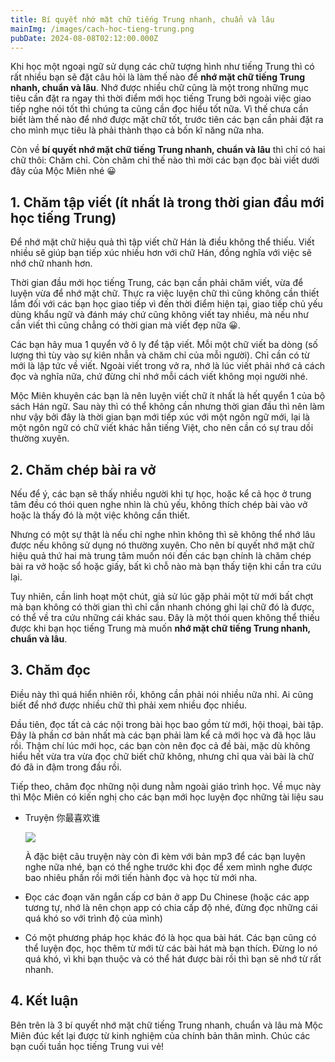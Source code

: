 ```yaml
---
title: Bí quyết nhớ mặt chữ tiếng Trung nhanh, chuẩn và lâu
mainImg: /images/cach-hoc-tieng-trung.png
pubDate: 2024-08-08T02:12:00.000Z
---
```

Khi học một ngoại ngữ sử dụng các chữ tượng hình như tiếng Trung thì có rất nhiều bạn sẽ đặt câu hỏi là làm thế nào để **nhớ mặt chữ tiếng Trung nhanh, chuẩn và lâu**. Nhớ được nhiều chữ cũng là một trong những mục tiêu cần đặt ra ngay thì thời điểm mới học tiếng Trung bởi ngoài việc giao tiếp nghe nói tốt thì chúng ta cũng cần đọc hiểu tốt nữa. Vì thế chưa cần biết làm thế nào để nhớ được mặt chữ tốt, trước tiên các bạn cần phải đặt ra cho mình mục tiêu là phải thành thạo cả bốn kĩ năng nữa nha.

Còn về **bí quyết nhớ mặt chữ tiếng Trung nhanh, chuẩn và lâu** thì chỉ có hai chữ thôi: Chăm chỉ. Còn chăm chỉ thế nào thì mời các bạn đọc bài viết dưới đây của Mộc Miên nhé 😀

## 1. Chăm tập viết (ít nhất là trong thời gian đầu mới học tiếng Trung)

Để nhớ mặt chữ hiệu quả thì tập viết chữ Hán là điều không thể thiếu. Viết nhiều sẽ giúp bạn tiếp xúc nhiều hơn với chữ Hán, đồng nghĩa với việc sẽ nhớ chữ nhanh hơn. 

Thời gian đầu mới học tiếng Trung, các bạn cần phải chăm viết, vừa để luyện vừa để nhớ mặt chữ. Thực ra việc luyện chữ thì cũng không cần thiết lắm đối với các bạn học giao tiếp vì đến thời điểm hiện tại, giao tiếp chủ yếu dùng khẩu ngữ và đánh máy chứ cũng không viết tay nhiều, mà nếu như cần viết thì cũng chẳng có thời gian mà viết đẹp nữa 😀.

Các bạn hãy mua 1 quyển vở ô ly để tập viết. Mỗi một chữ viết ba dòng (số lượng thì tùy vào sự kiên nhẫn và chăm chỉ của mỗi người). Chỉ cần có từ mới là lập tức về viết. Ngoài viết trong vở ra, nhớ là lúc viết phải nhớ cả cách đọc và nghĩa nữa, chứ đừng chỉ nhớ mỗi cách viết không mọi người nhé.

Mộc Miên khuyên các bạn là nên luyện viết chữ ít nhất là hết quyển 1 của bộ sách Hán ngữ. Sau này thì có thể không cần nhưng thời gian đầu thì nên làm như vậy bởi đây là thời gian bạn mới tiếp xúc với một ngôn ngữ mới, lại là một ngôn ngữ có chữ viết khác hẳn tiếng Việt, cho nên cần có sự trau dồi thường xuyên.

## 2. Chăm chép bài ra vở

Nếu để ý, các bạn sẽ thấy nhiều người khi tự học, hoặc kể cả học ở trung tâm đều có thói quen nghe nhìn là chủ yếu, không thích chép bài vào vở hoặc là thấy đó là một việc không cần thiết.

Nhưng có một sự thật là nếu chỉ nghe nhìn không thì sẽ không thể nhớ lâu được nếu không sử dụng nó thường xuyên. Cho nên bí quyết nhớ mặt chữ hiệu quả thứ hai mà trung tâm muốn nói đến các bạn chính là chăm chép bài ra vở hoặc sổ hoặc giấy, bất kì chỗ nào mà bạn thấy tiện khi cần tra cứu lại.

Tuy nhiên, cần linh hoạt một chút, giả sử lúc gặp phải một từ mới bất chợt mà bạn không có thời gian thì chỉ cần nhanh chóng ghi lại chữ đó là được, có thể về tra cứu những cái khác sau. Đây là một thói quen không thể thiếu được khi bạn học tiếng Trung mà muốn **nhớ mặt chữ tiếng Trung nhanh, chuẩn và lâu**.

## 3. Chăm đọc

Điều này thì quá hiển nhiên rồi, không cần phải nói nhiều nữa nhỉ. Ai cũng biết để nhớ được nhiều chữ thì phải xem nhiều đọc nhiều.

Đầu tiên, đọc tất cả các nội trong bài học bao gồm từ mới, hội thoại, bài tập. Đây là phần cơ bản nhất mà các bạn phải làm kể cả mới học và đã học lâu rồi. Thậm chí lúc mới học, các bạn còn nên đọc cả đề bài, mặc dù không hiểu hết vừa tra vừa đọc chữ biết chữ không, nhưng chỉ qua vài bài là chữ đó đã in đậm trong đầu rồi.

Tiếp theo, chăm đọc những nội dung nằm ngoài giáo trình học. Về mục này thì Mộc Miên có kiến nghị cho các bạn mới học luyện đọc những tài liệu sau

* Truyện 你最喜欢谁

  ![](/images/ni-zui-xi-huan-shei.jpg)

  À đặc biệt câu truyện này còn đi kèm với bản mp3 để các bạn luyện nghe nữa nhé, bạn có thể nghe trước khi đọc để xem mình nghe được bao nhiêu phần rồi mới tiến hành đọc và học từ mới nha.
* Đọc các đoạn văn ngắn cấp cơ bản ở app Du Chinese (hoặc các app tương tự, nhớ là nên chọn app có chia cấp độ nhé, đừng đọc những cái quá khó so với trình độ của mình)
* Có một phương pháp học khác đó là học qua bài hát. Các bạn cũng có thể luyện đọc, học thêm từ mới từ các bài hát mà bạn thích. Đừng lo nó quá khó, vì khi bạn thuộc và có thể hát được bài rồi thì bạn sẽ nhớ từ rất nhanh.

## 4. Kết luận

Bên trên là 3 bí quyết nhớ mặt chữ tiếng Trung nhanh, chuẩn và lâu mà Mộc Miên đúc kết lại được từ kinh nghiệm của chính bản thân mình. Chúc các bạn cuối tuần học tiếng Trung vui vẻ!
